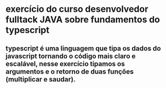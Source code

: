 # exercício do curso desenvolvedor fulltack JAVA sobre fundamentos do typescript

## typescript é uma linguagem que tipa os dados do javascript tornando o código mais claro e escalável, nesse exercício tipamos os argumentos e o retorno de duas funções (multiplicar e saudar).

